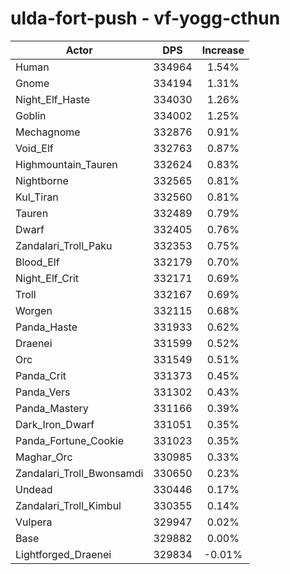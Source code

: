 # ulda-fort-push - vf-yogg-cthun
| Actor | DPS | Increase |
|---|:---:|:---:|
|Human|334964|1.54%|
|Gnome|334194|1.31%|
|Night_Elf_Haste|334030|1.26%|
|Goblin|334002|1.25%|
|Mechagnome|332876|0.91%|
|Void_Elf|332763|0.87%|
|Highmountain_Tauren|332624|0.83%|
|Nightborne|332565|0.81%|
|Kul_Tiran|332560|0.81%|
|Tauren|332489|0.79%|
|Dwarf|332405|0.76%|
|Zandalari_Troll_Paku|332353|0.75%|
|Blood_Elf|332179|0.70%|
|Night_Elf_Crit|332171|0.69%|
|Troll|332167|0.69%|
|Worgen|332115|0.68%|
|Panda_Haste|331933|0.62%|
|Draenei|331599|0.52%|
|Orc|331549|0.51%|
|Panda_Crit|331373|0.45%|
|Panda_Vers|331302|0.43%|
|Panda_Mastery|331166|0.39%|
|Dark_Iron_Dwarf|331051|0.35%|
|Panda_Fortune_Cookie|331023|0.35%|
|Maghar_Orc|330985|0.33%|
|Zandalari_Troll_Bwonsamdi|330650|0.23%|
|Undead|330446|0.17%|
|Zandalari_Troll_Kimbul|330355|0.14%|
|Vulpera|329947|0.02%|
|Base|329882|0.00%|
|Lightforged_Draenei|329834|-0.01%|
